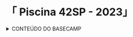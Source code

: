 <h1> 「 Piscina 42SP - 2023」 </h1>

<details>
<summary> CONTEÚDO DO BASECAMP </summary>

------------------------------------------------------------------------------------

- Shell00 - Linha de Comando Unix
    * ex00 = z
    * ex01 = testShell00.tar
    * ex02 = exo2.tar
    * ex03 = id_rsa_pub
    * ex04 = midLS
    * ex05 = git_commit.sh
      
- Shell01 - Linha de Comando Unix
    * ex01 = print_groups.sh
    * ex02 = find_sh.sh
    * ex03 = count_files.sh
    * ex04 = MAC.sh
    * ex05 = "\?$*'MaRViN'*$?\" 

- C00: 
    * ex00 = ft_putchar.c 
    * ex01 = ft_print_alphabet.c 
    * ex02 = ft_print_reverse_alphabet.c 
    * ex03 = ft_print_numbers.c 
    * ex04 = ft_is_negative.c 

- C01: 
    * ex00 = ft_ft.c 
    * ex01 = ft_ultimate_ft.c 
    * ex02 = ft_swap.c 
    * ex03 = ft_div_mod.c 
    * ex04 = ft_ultimate_div_mod.c 
    * ex05 = ft_putstr.c 
    * ex06 = ft_strlen.c 


- Rush00 - Escreva um programa que exiba na tela um retângulo oco de largura x e altura y.

- C02:
    * ex00 = ft_strcpy.c 
    * ex01 = ft_strncpy.c 
    * ex02 = ft_str_is_alpha.c 
    * ex03 = ft_str_is_numeric.c 
    * ex04 = ft_str_is_lowercase.c 
    * ex05 = ft_str_is_uppercase.c 
    * ex06 = ft_str_is_printable.c 
    * ex07 = ft_strupcase.c 
    * ex08 = ft_strlowcase.c 

